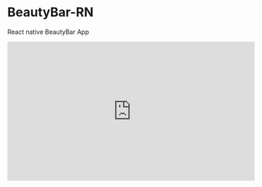 # BeautyBar-RN

React native BeautyBar App
<iframe width="560" height="315" src="https://www.youtube.com/embed/_v2J-R61B4s" frameborder="0" allow="accelerometer; autoplay; encrypted-media; gyroscope; picture-in-picture" allowfullscreen></iframe>
